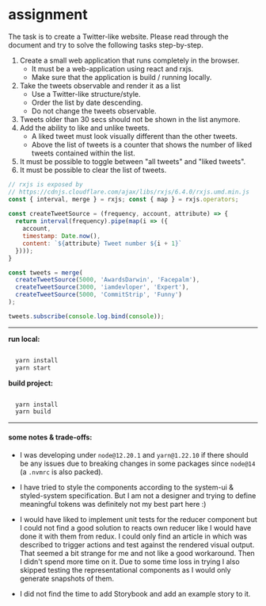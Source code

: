 # assignment

The task is to create a Twitter-like website. Please read through the document and try to solve the following tasks step-by-step.
 
1. Create a small web application that runs completely in the browser.
   - It must be a web-application using react and rxjs.
   - Make sure that the application is build / running locally.
2. Take the tweets observable and render it as a list  
   - Use a Twitter-like structure/style.
   - Order the list by date descending.
   - Do not change the tweets observable.
3. Tweets older than 30 secs should not be shown in the list anymore.
4. Add the ability to like and unlike tweets.
   - A liked tweet must look visually different than the other tweets.
   - Above the list of tweets is a counter that shows the number of liked tweets contained within the list.
5. It must be possible to toggle between "all tweets" and "liked tweets".
6. It must be possible to clear the list of tweets.

```js
// rxjs is exposed by
// https://cdnjs.cloudflare.com/ajax/libs/rxjs/6.4.0/rxjs.umd.min.js
const { interval, merge } = rxjs; const { map } = rxjs.operators;
 
const createTweetSource = (frequency, account, attribute) => { 
  return interval(frequency).pipe(map(i => ({
    account,
    timestamp: Date.now(),
    content: `${attribute} Tweet number ${i + 1}`
  }))); 
}

const tweets = merge(
  createTweetSource(5000, 'AwardsDarwin', 'Facepalm'), 
  createTweetSource(3000, 'iamdevloper', 'Expert'), 
  createTweetSource(5000, 'CommitStrip', 'Funny')
); 

tweets.subscribe(console.log.bind(console));

```

---


**run local:**

```bash

  yarn install
  yarn start

```

**build project:**

```bash

  yarn install
  yarn build

```


---

#### some notes & trade-offs:

- I was developing under `node@12.20.1` and `yarn@1.22.10` if there should be any issues due to breaking changes in
  some packages since `node@14` (a `.nvmrc` is also packed).
  
- I have tried to style the components according to the system-ui & styled-system specification. But I am not a designer and
  trying to define meaningful tokens was definitely not my best part here :)
  
- I would have liked to implement unit tests for the reducer component but I could not find a good solution to reacts own reducer
  like I would have done it with them from redux. I could only find an article in which was described to trigger actions 
  and test against the rendered visual output. That seemed a bit strange for me and not like a good workaround.
  Then I didn't spend more time on it. Due to some time loss in trying I also skipped testing the representational
  components as I would only generate snapshots of them.
  
- I did not find the time to add Storybook and add an example story to it.
